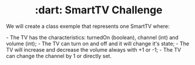 <h1 align="center"> :dart: SmartTV Challenge </h1>
<p> We will create a class exemple that represents one SmartTV where:</p>
- The TV has the characteristics: turnedOn (boolean), channel (int) and volume (int);
- The TV can turn on and off and it will change it's state;
- The TV will increase and decrease the volume always with +1 or -1;
- The TV can change the channel by 1 or directly set. 
